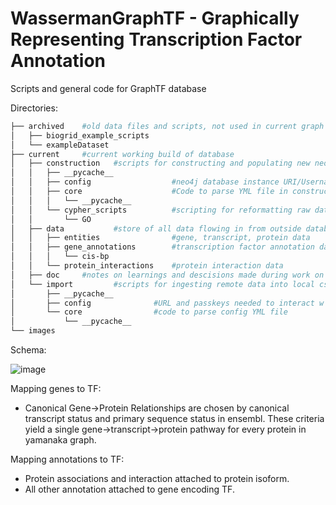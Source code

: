 # WassermanGraphTF - Graphically Representing Transcription Factor Annotation

Scripts and general code for GraphTF database

Directories: <br/>
```bash
├── archived    #old data files and scripts, not used in current graph model
│   ├── biogrid_example_scripts
│   └── exampleDataset
├── current     #current working build of database
│   ├── construction   #scripts for constructing and populating new neo4j database instance
│   │   ├── __pycache__
│   │   ├── config                  #neo4j database instance URI/Username/Passkey and links raw github datafiles
│   │   ├── core                    #Code to parse YML file in construction/config
│   │   │   └── __pycache__
│   │   └── cypher_scripts          #scripting for reformatting raw data to graph schema
│   │       └── GO
│   ├── data           #store of all data flowing in from outside databases and out to the graph database
│   │   ├── entities                #gene, transcript, protein data
│   │   ├── gene_annotations        #transcription factor annotation data
│   │   │   └── cis-bp
│   │   └── protein_interactions    #protein interaction data
│   ├── doc     #notes on learnings and descisions made during work on project
│   └── import         #scripts for ingesting remote data into local csv files
│       ├── __pycache__
│       ├── config              #URL and passkeys needed to interact w various biological databases
│       └── core                #code to parse config YML file
│           └── __pycache__
└── images
 ```

Schema:

![image](https://user-images.githubusercontent.com/95512439/179076561-4603425a-b983-4bcc-9c8d-fbd3647033f1.png)

Mapping genes to TF:
- Canonical Gene->Protein Relationships are chosen by canonical transcript status and primary sequence status in ensembl. These criteria yield a single gene->transcript->protein pathway for every protein in yamanaka graph.

Mapping annotations to TF:
- Protein associations and interaction attached to protein isoform. 
- All other annotation attached to gene encoding TF.

